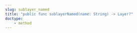 ```yaml
---
slug: sublayer_named
title: "public func sublayerNamed(name: String) -> Layer?"
doctype:
    - method
---
```

